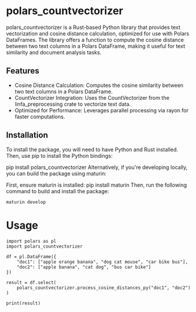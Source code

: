 # polars_countvectorizer

polars_countvectorizer is a Rust-based Python library that provides text vectorization and cosine distance calculation, optimized for use with Polars DataFrames. The library offers a function to compute the cosine distance between two text columns in a Polars DataFrame, making it useful for text similarity and document analysis tasks.

## Features

- Cosine Distance Calculation: Computes the cosine similarity between two text columns in a Polars DataFrame.
- CountVectorizer Integration: Uses the CountVectorizer from the linfa_preprocessing crate to vectorize text data.
- Optimized for Performance: Leverages parallel processing via rayon for faster computations.

## Installation

To install the package, you will need to have Python and Rust installed. Then, use pip to install the Python bindings:

pip install polars_countvectorizer
Alternatively, if you're developing locally, you can build the package using maturin:

First, ensure maturin is installed:
pip install maturin
Then, run the following command to build and install the package:
```console
maturin develop
```

# Usage
```
import polars as pl
import polars_countvectorizer

df = pl.DataFrame({
    "doc1": ["apple orange banana", "dog cat mouse", "car bike bus"],
    "doc2": ["apple banana", "cat dog", "bus car bike"]
})

result = df.select(
    polars_countvectorizer.process_cosine_distances_py("doc1", "doc2")
)

print(result)
```